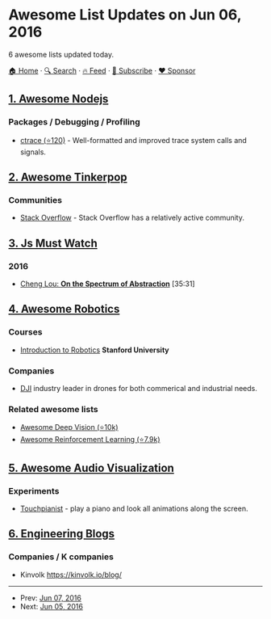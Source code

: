 # Awesome List Updates on Jun 06, 2016

6 awesome lists updated today.

[🏠 Home](/README.md) · [🔍 Search](https://www.trackawesomelist.com/search/) · [🔥 Feed](https://www.trackawesomelist.com/rss.xml) · [📮 Subscribe](https://trackawesomelist.us17.list-manage.com/subscribe?u=d2f0117aa829c83a63ec63c2f&id=36a103854c) · [❤️  Sponsor](https://github.com/sponsors/theowenyoung)



## [1. Awesome Nodejs](/content/sindresorhus/awesome-nodejs/README.md)

### Packages / Debugging / Profiling

*   [ctrace (⭐120)](https://github.com/automation-stack/ctrace) - Well-formatted and improved trace system calls and signals.

## [2. Awesome Tinkerpop](/content/mohataher/awesome-tinkerpop/README.md)

### Communities

*   [Stack Overflow](http://stackoverflow.com/questions/tagged/tinkerpop3) - Stack Overflow has a relatively active community.

## [3. Js Must Watch](/content/bolshchikov/js-must-watch/README.md)

### 2016

*   [Cheng Lou: **On the Spectrum of Abstraction**](https://www.youtube.com/watch?v=mVVNJKv9esE) \[35:31]

## [4. Awesome Robotics](/content/kiloreux/awesome-robotics/README.md)

### Courses

*   [Introduction to Robotics](https://see.stanford.edu/Course/CS223A) **Stanford University**

### Companies

*   [DJI](http://www.dji.com/) industry leader in drones for both commerical and industrial needs.

### Related awesome lists

*   [Awesome Deep Vision (⭐10k)](https://github.com/kjw0612/awesome-deep-vision)
*   [Awesome Reinforcement Learning (⭐7.9k)](https://github.com/aikorea/awesome-rl/)

## [5. Awesome Audio Visualization](/content/willianjusten/awesome-audio-visualization/README.md)

### Experiments

*   [Touchpianist](http://touchpianist.com/) - play a piano and look all animations along the screen.

## [6. Engineering Blogs](/content/kilimchoi/engineering-blogs/README.md)

### Companies / K companies

*   Kinvolk <https://kinvolk.io/blog/>

---

- Prev: [Jun 07, 2016](/content/2016/06/07/README.md)
- Next: [Jun 05, 2016](/content/2016/06/05/README.md)